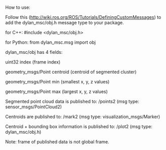 How to use:

Follow this (http://wiki.ros.org/ROS/Tutorials/DefiningCustomMessages) to add the dylan_msc/obj.h message type to your package.

for C++: #include <dylan_msc/obj.h>

for Python: from dylan_msc.msg import obj

dylan_msc/obj has 4 fields:

uint32 index (frame index)

geometry_msgs/Point centroid (centroid of segmented cluster)

geometry_msgs/Point min (smallest x, y, z values)

geometry_msgs/Point max (largest x, y, z values)

Segmented point cloud data is published to: /points2 (msg type: sensor_msgs/PointCloud2)

Centroids are published to: /mark2 (msg type: visualization_msgs/Marker)

Centroid + bounding box information is published to: /plot2 (msg type: dylan_msc/obj.h)

Note: frame of published data is not global frame.
